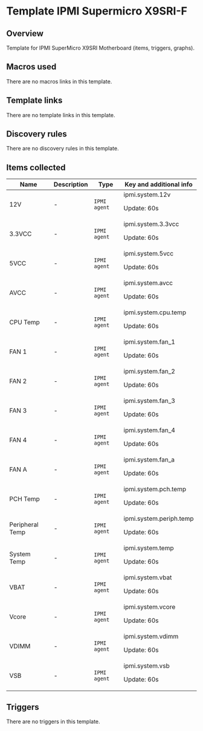 # Template IPMI Supermicro X9SRI-F

## Overview

Template for IPMI SuperMicro X9SRI Motherboard (items, triggers, graphs).

## Macros used

There are no macros links in this template.

## Template links

There are no template links in this template.

## Discovery rules

There are no discovery rules in this template.

## Items collected

|Name|Description|Type|Key and additional info|
|----|-----------|----|----|
|12V|<p>-</p>|`IPMI agent`|ipmi.system.12v<p>Update: 60s</p>|
|3.3VCC|<p>-</p>|`IPMI agent`|ipmi.system.3.3vcc<p>Update: 60s</p>|
|5VCC|<p>-</p>|`IPMI agent`|ipmi.system.5vcc<p>Update: 60s</p>|
|AVCC|<p>-</p>|`IPMI agent`|ipmi.system.avcc<p>Update: 60s</p>|
|CPU Temp|<p>-</p>|`IPMI agent`|ipmi.system.cpu.temp<p>Update: 60s</p>|
|FAN 1|<p>-</p>|`IPMI agent`|ipmi.system.fan_1<p>Update: 60s</p>|
|FAN 2|<p>-</p>|`IPMI agent`|ipmi.system.fan_2<p>Update: 60s</p>|
|FAN 3|<p>-</p>|`IPMI agent`|ipmi.system.fan_3<p>Update: 60s</p>|
|FAN 4|<p>-</p>|`IPMI agent`|ipmi.system.fan_4<p>Update: 60s</p>|
|FAN A|<p>-</p>|`IPMI agent`|ipmi.system.fan_a<p>Update: 60s</p>|
|PCH Temp|<p>-</p>|`IPMI agent`|ipmi.system.pch.temp<p>Update: 60s</p>|
|Peripheral Temp|<p>-</p>|`IPMI agent`|ipmi.system.periph.temp<p>Update: 60s</p>|
|System Temp|<p>-</p>|`IPMI agent`|ipmi.system.temp<p>Update: 60s</p>|
|VBAT|<p>-</p>|`IPMI agent`|ipmi.system.vbat<p>Update: 60s</p>|
|Vcore|<p>-</p>|`IPMI agent`|ipmi.system.vcore<p>Update: 60s</p>|
|VDIMM|<p>-</p>|`IPMI agent`|ipmi.system.vdimm<p>Update: 60s</p>|
|VSB|<p>-</p>|`IPMI agent`|ipmi.system.vsb<p>Update: 60s</p>|
## Triggers

There are no triggers in this template.

